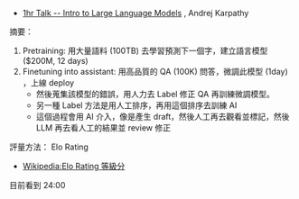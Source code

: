 



* [1hr Talk -- Intro to Large Language Models](https://www.youtube.com/watch?v=zjkBMFhNj_g) , 
Andrej Karpathy

摘要：

1. Pretraining: 用大量語料 (100TB) 去學習預測下一個字，建立語言模型 ($200M, 12 days)
2. Finetuning into assistant: 用高品質的 QA (100K) 問答，微調此模型 (1day) ，上線 deploy
    * 然後蒐集該模型的錯誤，用人力去 Label 修正 QA 再訓練微調模型。
    * 另一種 Label 方法是用人工排序，再用這個排序去訓練 AI
    * 這個過程會用 AI 介入，像是產生 draft，然後人工再去觀看並標記，然後 LLM 再去看人工的結果並 review 修正

評量方法： Elo Rating

* [Wikipedia:Elo Rating 等級分](https://zh.wikipedia.org/zh-tw/%E7%AD%89%E7%BA%A7%E5%88%86)

目前看到 24:00 